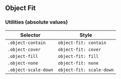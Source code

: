 ## Object Fit

### Utilities (absolute values)

| Selector             | Style                    |
| -------------------- | ------------------------ |
| `.object-contain`    | `object-fit: contain`    |
| `.object-cover`      | `object-fit: cover`      |
| `.object-fill`       | `object-fit: fill`       |
| `.object-none`       | `object-fit: none`       |
| `.object-scale-down` | `object-fit: scale-down` |
